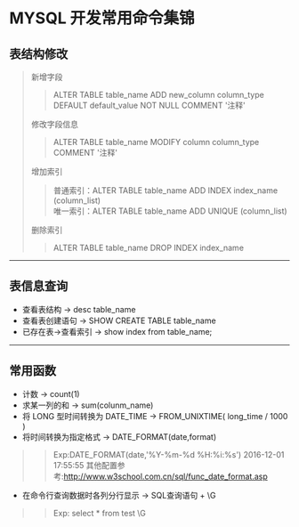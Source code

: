 MYSQL 开发常用命令集锦
=================================

表结构修改
---------------------------------

> 新增字段
>
> > ALTER TABLE table_name ADD new_column column_type  DEFAULT default_value NOT NULL COMMENT '注释'
>
> 修改字段信息
>
> > ALTER TABLE table_name MODIFY column column_type  COMMENT '注释'
>
> 增加索引
> 
> > 普通索引：ALTER TABLE table_name ADD INDEX index_name (column_list)   
> > 唯一索引：ALTER TABLE table_name ADD UNIQUE (column_list)
>
> 删除索引
> > ALTER TABLE table_name DROP INDEX index_name

****

表信息查询
-----------------------------
* 查看表结构     ->  desc table_name 
* 查看表创建语句   ->  SHOW CREATE TABLE  table_name
* 已存在表->查看索引    ->   show index from table_name;

****

常用函数
------------------------------
* 计数    ->   count(1)
* 求某一列的和    ->  sum(colunm_name)
* 将 LONG 型时间转换为 DATE_TIME ->    FROM_UNIXTIME( long_time / 1000 )
* 将时间转换为指定格式    ->  DATE_FORMAT(date,format)
>
> > Exp:DATE_FORMAT(date,'%Y-%m-%d %H:%i:%s')   2016-12-01 17:55:55
> > 其他配置参考:http://www.w3school.com.cn/sql/func_date_format.asp
>
* 在命令行查询数据时各列分行显示   ->  SQL查询语句 + \G           
>
> > Exp: select * from test \G  







